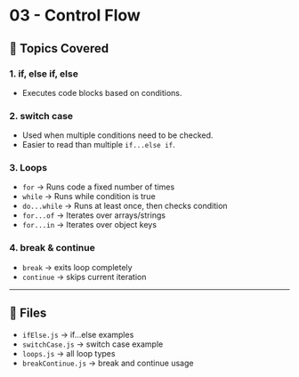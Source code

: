 # 03 - Control Flow

## 📌 Topics Covered

### 1. if, else if, else
- Executes code blocks based on conditions.

### 2. switch case
- Used when multiple conditions need to be checked.
- Easier to read than multiple `if...else if`.

### 3. Loops
- `for` → Runs code a fixed number of times  
- `while` → Runs while condition is true  
- `do...while` → Runs at least once, then checks condition  
- `for...of` → Iterates over arrays/strings  
- `for...in` → Iterates over object keys  

### 4. break & continue
- `break` → exits loop completely  
- `continue` → skips current iteration  

---

## 📂 Files
- `ifElse.js` → if...else examples  
- `switchCase.js` → switch case example  
- `loops.js` → all loop types  
- `breakContinue.js` → break and continue usage  
